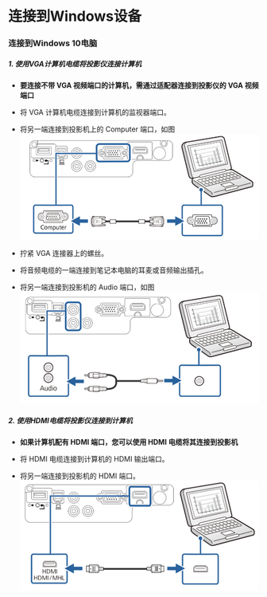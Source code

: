 # 连接到Windows设备

### 连接到Windows 10电脑

##### 1. 使用VGA计算机电缆将投影仪连接计算机

- **要连接不带 VGA 视频端口的计算机，需通过适配器连接到投影仪的 VGA 视频端口**
  
- 将 VGA 计算机电缆连接到计算机的监视器端口。
- 将另一端连接到投影机上的 Computer 端口，如图
 ![VGA_video](../../images/VGA_video.png)
- 拧紧 VGA 连接器上的螺丝。
- 将音频电缆的一端连接到笔记本电脑的耳麦或音频输出插孔。
- 将另一端连接到投影机的 Audio 端口，如图 
 ![VGA_audio](../../images/VGA_audio.png)

##### 2. 使用HDMI电缆将投影仪连接到计算机

- **如果计算机配有 HDMI 端口，您可以使用 HDMI 电缆将其连接到投影机**
  
- 将 HDMI 电缆连接到计算机的 HDMI 输出端口。
- 将另一端连接到投影机的 HDMI 端口。
 ![hdmi](../../images/hdmi.png)